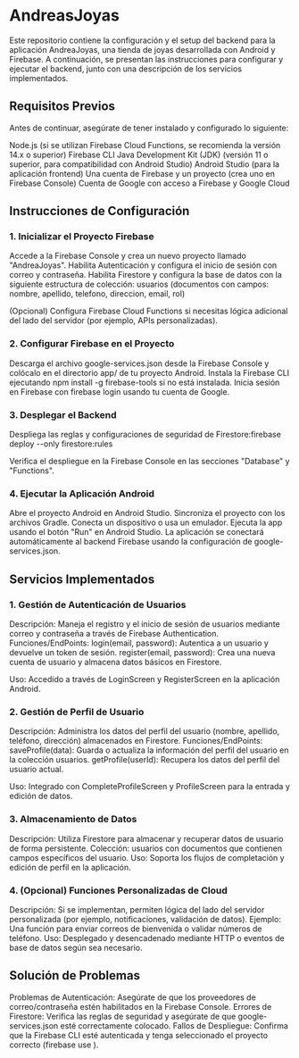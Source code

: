 # AndreasJoyas # 

Este repositorio contiene la configuración y el setup del backend para la aplicación AndreaJoyas, una tienda de joyas desarrollada con Android y Firebase. A continuación, se presentan las instrucciones para configurar y ejecutar el backend, junto con una descripción de los servicios implementados.

## Requisitos Previos ##

Antes de continuar, asegúrate de tener instalado y configurado lo siguiente:

Node.js (si se utilizan Firebase Cloud Functions, se recomienda la versión 14.x o superior)
Firebase CLI
Java Development Kit (JDK) (versión 11 o superior, para compatibilidad con Android Studio)
Android Studio (para la aplicación frontend)
Una cuenta de Firebase y un proyecto (crea uno en Firebase Console)
Cuenta de Google con acceso a Firebase y Google Cloud

## Instrucciones de Configuración ##
### 1. Inicializar el Proyecto Firebase ###

Accede a la Firebase Console y crea un nuevo proyecto llamado "AndreaJoyas".
Habilita Autenticación y configura el inicio de sesión con correo y contraseña.
Habilita Firestore y configura la base de datos con la siguiente estructura de colección:
usuarios (documentos con campos: nombre, apellido, telefono, direccion, email, rol)


(Opcional) Configura Firebase Cloud Functions si necesitas lógica adicional del lado del servidor (por ejemplo, APIs personalizadas).

### 2. Configurar Firebase en el Proyecto ###

Descarga el archivo google-services.json desde la Firebase Console y colócalo en el directorio app/ de tu proyecto Android.
Instala la Firebase CLI ejecutando npm install -g firebase-tools si no está instalada.
Inicia sesión en Firebase con firebase login usando tu cuenta de Google.

### 3. Desplegar el Backend ###

Despliega las reglas y configuraciones de seguridad de Firestore:firebase deploy --only firestore:rules

Verifica el despliegue en la Firebase Console en las secciones "Database" y "Functions".

### 4. Ejecutar la Aplicación Android ###

Abre el proyecto Android en Android Studio.
Sincroniza el proyecto con los archivos Gradle.
Conecta un dispositivo o usa un emulador.
Ejecuta la app usando el botón "Run" en Android Studio.
La aplicación se conectará automáticamente al backend Firebase usando la configuración de google-services.json.

## Servicios Implementados ##
### 1. Gestión de Autenticación de Usuarios ###

Descripción: Maneja el registro y el inicio de sesión de usuarios mediante correo y contraseña a través de Firebase Authentication.
Funciones/EndPoints:
login(email, password): Autentica a un usuario y devuelve un token de sesión.
register(email, password): Crea una nueva cuenta de usuario y almacena datos básicos en Firestore.


Uso: Accedido a través de LoginScreen y RegisterScreen en la aplicación Android.

### 2. Gestión de Perfil de Usuario ###

Descripción: Administra los datos del perfil del usuario (nombre, apellido, teléfono, dirección) almacenados en Firestore.
Funciones/EndPoints:
saveProfile(data): Guarda o actualiza la información del perfil del usuario en la colección usuarios.
getProfile(userId): Recupera los datos del perfil del usuario actual.


Uso: Integrado con CompleteProfileScreen y ProfileScreen para la entrada y edición de datos.

### 3. Almacenamiento de Datos ###

Descripción: Utiliza Firestore para almacenar y recuperar datos de usuario de forma persistente.
Colección: usuarios con documentos que contienen campos específicos del usuario.
Uso: Soporta los flujos de completación y edición de perfil en la aplicación.

### 4. (Opcional) Funciones Personalizadas de Cloud ###

Descripción: Si se implementan, permiten lógica del lado del servidor personalizada (por ejemplo, notificaciones, validación de datos).
Ejemplo: Una función para enviar correos de bienvenida o validar números de teléfono.
Uso: Desplegado y desencadenado mediante HTTP o eventos de base de datos según sea necesario.

## Solución de Problemas ##

Problemas de Autenticación: Asegúrate de que los proveedores de correo/contraseña estén habilitados en la Firebase Console.
Errores de Firestore: Verifica las reglas de seguridad y asegúrate de que google-services.json esté correctamente colocado.
Fallos de Despliegue: Confirma que la Firebase CLI esté autenticada y tenga seleccionado el proyecto correcto (firebase use <project-id>).
